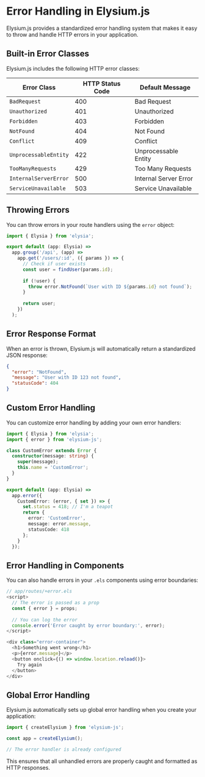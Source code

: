 # Error Handling in Elysium.js

Elysium.js provides a standardized error handling system that makes it easy to throw and handle HTTP errors in your application.

## Built-in Error Classes

Elysium.js includes the following HTTP error classes:

| Error Class | HTTP Status Code | Default Message |
|-------------|------------------|-----------------|
| `BadRequest` | 400 | Bad Request |
| `Unauthorized` | 401 | Unauthorized |
| `Forbidden` | 403 | Forbidden |
| `NotFound` | 404 | Not Found |
| `Conflict` | 409 | Conflict |
| `UnprocessableEntity` | 422 | Unprocessable Entity |
| `TooManyRequests` | 429 | Too Many Requests |
| `InternalServerError` | 500 | Internal Server Error |
| `ServiceUnavailable` | 503 | Service Unavailable |

## Throwing Errors

You can throw errors in your route handlers using the `error` object:

```typescript
import { Elysia } from 'elysia';

export default (app: Elysia) =>
  app.group('/api', (app) =>
    app.get('/users/:id', ({ params }) => {
      // Check if user exists
      const user = findUser(params.id);
      
      if (!user) {
        throw error.NotFound(`User with ID ${params.id} not found`);
      }
      
      return user;
    })
  );
```

## Error Response Format

When an error is thrown, Elysium.js will automatically return a standardized JSON response:

```json
{
  "error": "NotFound",
  "message": "User with ID 123 not found",
  "statusCode": 404
}
```

## Custom Error Handling

You can customize error handling by adding your own error handlers:

```typescript
import { Elysia } from 'elysia';
import { error } from 'elysium-js';

class CustomError extends Error {
  constructor(message: string) {
    super(message);
    this.name = 'CustomError';
  }
}

export default (app: Elysia) =>
  app.error({
    CustomError: (error, { set }) => {
      set.status = 418; // I'm a teapot
      return {
        error: 'CustomError',
        message: error.message,
        statusCode: 418
      };
    }
  });
```

## Error Handling in Components

You can also handle errors in your `.els` components using error boundaries:

```typescript
// app/routes/+error.els
<script>
  // The error is passed as a prop
  const { error } = props;
  
  // You can log the error
  console.error('Error caught by error boundary:', error);
</script>

<div class="error-container">
  <h1>Something went wrong</h1>
  <p>{error.message}</p>
  <button onclick={() => window.location.reload()}>
    Try again
  </button>
</div>
```

## Global Error Handling

Elysium.js automatically sets up global error handling when you create your application:

```typescript
import { createElysium } from 'elysium-js';

const app = createElysium();

// The error handler is already configured
```

This ensures that all unhandled errors are properly caught and formatted as HTTP responses.
